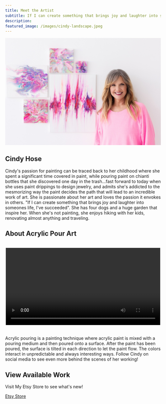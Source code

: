 ```yaml
---
title: Meet the Artist
subtitle: If I can create something that brings joy and laughter into someones life, I've succeeded. - Cindy Hose
description: 
featured_image: /images/cindy-landscape.jpeg
---
```


![](/images/cindy-landscape.jpeg)

## Cindy Hose

Cindy's passion for painting can be traced back to her childhood where she spent a significant time covered in paint, while pouring paint on chianti bottles that she discovered one day in the trash...fast forward to today when she uses paint drippings to design jewelry, and admits she's addicted to the mesmorizing way the paint decides the path that will lead to an incredible work of art. She is passionate about her art and loves the passion it envokes in others. "If I can create something that brings joy and laughter into someones life, I've succeeded". She has four dogs and a huge garden that inspire her. When she's not painting, she enjoys hiking with her kids, renovating almost anything and traveling.

## About Acrylic Pour Art

<br>
<div style="text-align:center">
    <video controls loop autoplay width="500">
            <source src="/images/about/about.mp4" type="video/webm">

            Sorry, your browser doesn't support embedded videos.
    </video>
</div>
<br>

Acrylic pouring is a painting technique where acrylic paint is mixed with a pouring medium and then poured onto a surface. After the paint has been poured, the surface is tilted in each direction to let the paint flow. The colors interact in unpredictable and always interesting ways. Follow Cindy on social media to see even more behind the scenes of her working!

## View Available Work

Visit My Etsy Store to see what's new!

<a href="https://www.etsy.com/shop/Choseart" class="button button--large">Etsy Store</a>